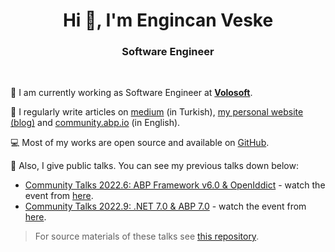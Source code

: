 <h1 align="center">Hi 👋, I'm Engincan Veske</h1>
<h3 align="center">Software Engineer</h3>
<br />

💼 I am currently working as Software Engineer at <a href="https://volosoft.com/" target="_blank"><b>Volosoft</b></a>.

📝 I regularly write articles on [medium](https://medium.com/@enginveske) (in Turkish), [my personal website (blog)](https://engincanv.github.io/) and [community.abp.io](https://community.abp.io/members/EngincanV) (in English).

💻 Most of my works are open source and available on [GitHub](https://github.com/EngincanV). 

🎤 Also, I give public talks. You can see my previous talks down below:

* [Community Talks 2022.6: ABP Framework v6.0 & OpenIddict](https://kommunity.com/volosoft/events/abp-community-talks-20226-abp-framework-v60-openiddict-15007e21) - watch the event from [here](https://www.youtube.com/watch?v=th3IugJGQDA).
* [Community Talks 2022.9: .NET 7.0 & ABP 7.0](https://kommunity.com/volosoft/events/abp-community-20229-net-70-abp-70-f9e8fb72) - watch the event from [here](https://www.youtube.com/watch?v=ElhFMhLNyqY).

> For source materials of these talks see [this repository](https://github.com/EngincanV/presentations).

